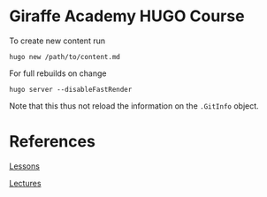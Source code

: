 # Giraffe Academy HUGO Course

To create new content run

```
hugo new /path/to/content.md
```

For full rebuilds on change

```
hugo server --disableFastRender
```

Note that this thus not reload the information on the `.GitInfo` object.

# References

[Lessons](https://www.giraffeacademy.com/static-site-generators/hugo/)

[Lectures](https://www.youtube.com/watch?v=qtIqKaDlqXo&list=PLLAZ4kZ9dFpOnyRlyS-liKL5ReHDcj4G3)